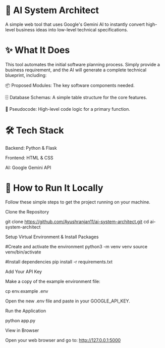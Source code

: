 # 🤖 AI System Architect
A simple web tool that uses Google's Gemini AI to instantly convert high-level business ideas into low-level technical specifications.

# ✨ What It Does
This tool automates the initial software planning process. Simply provide a business requirement, and the AI will generate a complete technical blueprint, including:

📦 Proposed Modules: The key software components needed.

🗄️ Database Schemas: A simple table structure for the core features.

📄 Pseudocode: High-level code logic for a primary function.

# 🛠️ Tech Stack
Backend: Python & Flask

Frontend: HTML & CSS

AI: Google Gemini API

# 🚀 How to Run It Locally
Follow these simple steps to get the project running on your machine.

Clone the Repository

git clone https://github.com/Ayushranjan11/ai-system-architect.git
cd ai-system-architect

Setup Virtual Environment & Install Packages

#Create and activate the environment
python3 -m venv venv
source venv/bin/activate

#Install dependencies
pip install -r requirements.txt

Add Your API Key

Make a copy of the example environment file:

cp env.example .env

Open the new .env file and paste in your GOOGLE_API_KEY.

Run the Application

python app.py

View in Browser

Open your web browser and go to: http://127.0.0.1:5000
